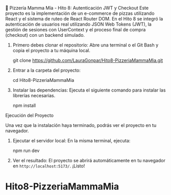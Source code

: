 🍕 Pizzería Mamma Mía - Hito 8: Autenticación JWT y Checkout
Este proyecto es la implementación de un e-commerce de pizzas utilizando React y el sistema de ruteo de React Router DOM. En el Hito 8 se integró la 
autenticación de usuarios real utilizando JSON Web Tokens (JWT), la gestión de sesiones con UserContext y el proceso final de compra (checkout) con un backend simulado.

1.  Primero debes clonar el repositorio: Abre una terminal o el Git Bash y copia el proyecto a tu máquina local.

    git clone https://github.com/LauraGonpar/Hito8-PizzeriaMammaMia.git

2.  Entrar a la carpeta del proyecto:

    cd Hito8-PizzeriaMammaMia

3.  Instalar las dependencias: Ejecuta el siguiente comando para instalar las librerías necesarias.

    npm install

Ejecución del Proyecto

Una vez que la instalación haya terminado, podrás ver el proyecto en tu navegador.

1.  Ejecutar el servidor local: En la misma terminal, ejecuta:

    npm run dev

2.  Ver el resultado: El proyecto se abrirá automáticamente en tu navegador en `http://localhost:5173/`. ¡Listo!
# Hito8-PizzeriaMammaMia
